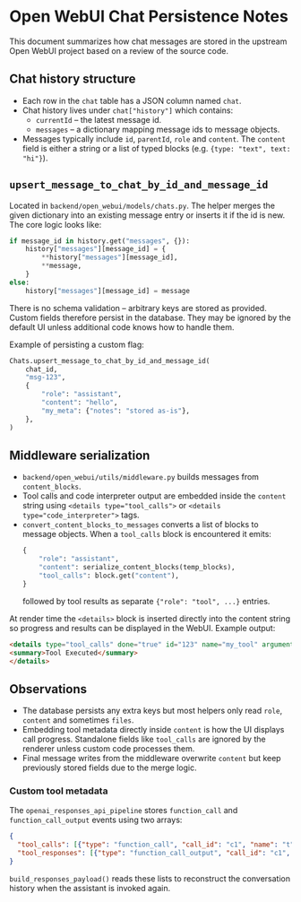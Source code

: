 # Open WebUI Chat Persistence Notes

This document summarizes how chat messages are stored in the upstream Open WebUI project based on a review of the source code.

## Chat history structure
- Each row in the `chat` table has a JSON column named `chat`.
- Chat history lives under `chat["history"]` which contains:
  - `currentId` – the latest message id.
  - `messages` – a dictionary mapping message ids to message objects.
- Messages typically include `id`, `parentId`, `role` and `content`. The `content` field is either a string or a list of typed blocks (e.g. `{type: "text", text: "hi"}`).

## `upsert_message_to_chat_by_id_and_message_id`
Located in `backend/open_webui/models/chats.py`. The helper merges the given
dictionary into an existing message entry or inserts it if the id is new. The
core logic looks like:

```python
if message_id in history.get("messages", {}):
    history["messages"][message_id] = {
        **history["messages"][message_id],
        **message,
    }
else:
    history["messages"][message_id] = message
```

There is no schema validation – arbitrary keys are stored as provided. Custom
fields therefore persist in the database. They may be ignored by the default UI
unless additional code knows how to handle them.

Example of persisting a custom flag:

```python
Chats.upsert_message_to_chat_by_id_and_message_id(
    chat_id,
    "msg-123",
    {
        "role": "assistant",
        "content": "hello",
        "my_meta": {"notes": "stored as-is"},
    },
)
```

## Middleware serialization
- `backend/open_webui/utils/middleware.py` builds messages from `content_blocks`.
- Tool calls and code interpreter output are embedded inside the `content` string using `<details type="tool_calls">` or `<details type="code_interpreter">` tags.
- `convert_content_blocks_to_messages` converts a list of blocks to message objects. When a `tool_calls` block is encountered it emits:
  ```python
  {
      "role": "assistant",
      "content": serialize_content_blocks(temp_blocks),
      "tool_calls": block.get("content"),
  }
  ```
  followed by tool results as separate `{"role": "tool", ...}` entries.

At render time the `<details>` block is inserted directly into the content string
so progress and results can be displayed in the WebUI. Example output:

```html
<details type="tool_calls" done="true" id="123" name="my_tool" arguments="{}" result="\"ok\"">
<summary>Tool Executed</summary>
</details>
```

## Observations
- The database persists any extra keys but most helpers only read `role`, `content` and sometimes `files`.
- Embedding tool metadata directly inside `content` is how the UI displays call progress. Standalone fields like `tool_calls` are ignored by the renderer unless custom code processes them.
- Final message writes from the middleware overwrite `content` but keep previously stored fields due to the merge logic.

### Custom tool metadata
The `openai_responses_api_pipeline` stores `function_call` and
`function_call_output` events using two arrays:

```json
{
  "tool_calls": [{"type": "function_call", "call_id": "c1", "name": "t"}],
  "tool_responses": [{"type": "function_call_output", "call_id": "c1", "output": "42"}]
}
```

`build_responses_payload()` reads these lists to reconstruct the conversation
history when the assistant is invoked again.
